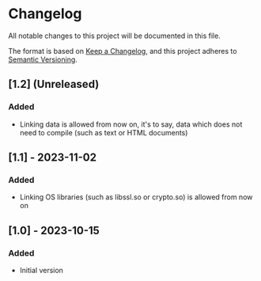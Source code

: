 # Changelog

All notable changes to this project will be documented in this file.

The format is based on [Keep a Changelog](https://keepachangelog.com/en/1.0.0/),
and this project adheres to [Semantic Versioning](https://semver.org/spec/v2.0.0.html).

## [1.2] (Unreleased)
### Added
- Linking data is allowed from now on, it's to say, data which does not need to compile (such as text or HTML documents)


## [1.1] - 2023-11-02
### Added
- Linking OS libraries (such as libssl.so or crypto.so) is allowed from now on


## [1.0] - 2023-10-15
### Added
- Initial version
